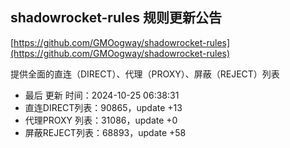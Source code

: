 ## shadowrocket-rules 规则更新公告

[https://github.com/GMOogway/shadowrocket-rules](https://github.com/GMOogway/shadowrocket-rules)

提供全面的直连（DIRECT）、代理（PROXY）、屏蔽（REJECT）列表
- 最后 更新 时间：2024-10-25 06:38:31
- 直连DIRECT列表：90865，update +13
- 代理PROXY 列表：31086，update +0
- 屏蔽REJECT列表：68893，update +58